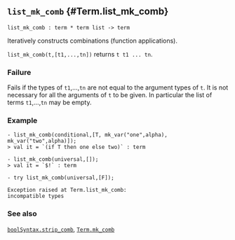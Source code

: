 ## `list_mk_comb` {#Term.list_mk_comb}


```
list_mk_comb : term * term list -> term
```



Iteratively constructs combinations (function applications).


`list_mk_comb(t,[t1,...,tn])` returns `t t1 ... tn`.

### Failure

Fails if the types of `t1`,...,`tn` are not equal to the argument
types of `t`. It is not necessary for all the arguments of `t` to be
given. In particular the list of terms `t1`,...,`tn` may be empty.

### Example

    
    - list_mk_comb(conditional,[T, mk_var("one",alpha), mk_var("two",alpha)]);
    > val it = `(if T then one else two)` : term
    
    - list_mk_comb(universal,[]);
    > val it = `$!` : term
    
    - try list_mk_comb(universal,[F]);
    
    Exception raised at Term.list_mk_comb:
    incompatible types
    



### See also

[`boolSyntax.strip_comb`](#boolSyntax.strip_comb), [`Term.mk_comb`](#Term.mk_comb)

